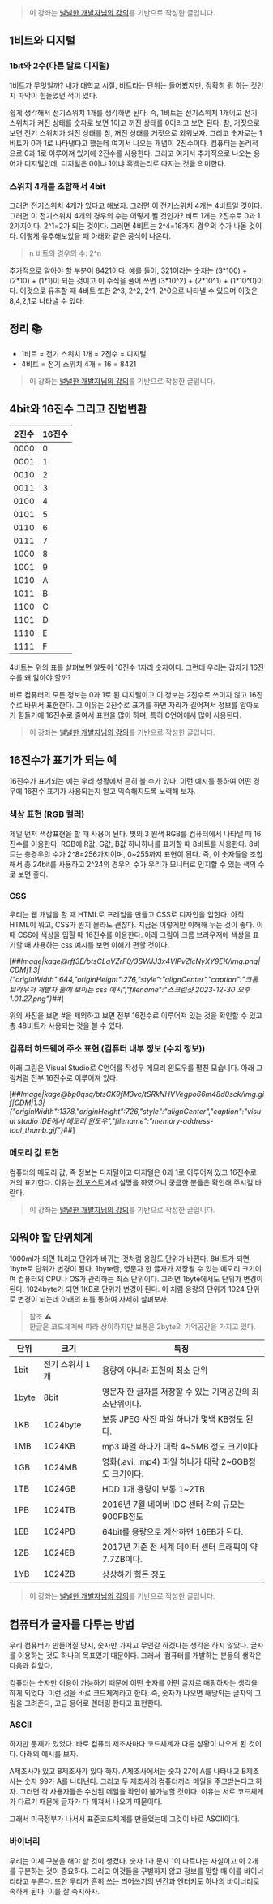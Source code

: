 > 이 강좌는 [널널한 개발자님의 강의](https://www.inflearn.com/course/%EB%84%93%EA%B3%A0%EC%96%95%EA%B2%8C-%EC%BB%B4%EA%B3%B5-%EC%A0%84%EA%B3%B5%EC%9E%90/dashboard)를 기반으로 작성한 글입니다.

## 1비트와 디지털

### 1bit와 2수(다른 말로 디지털)

1비트가 무엇일까? 내가 대학교 시절, 비트라는 단위는 들어봤지만, 정확히 뭐 하는 것인지 파악이 힘들었던 적이 있다.

쉽게 생각해서 전기스위치 1개를 생각하면 된다. 즉, 1비트는 전기스위치 1개이고 전기 스위치가 켜진 상태를 숫자로 보면 1이고 꺼진 상태를 0이라고 보면 된다. 참, 거짓으로 보면 전기 스위치가 켜진 상태를 참, 꺼진 상태를 거짓으로 외워보자. 그리고 숫자로는 1비트가 0과 1로 나타낸다고 했는데 여기서 나오는 개념이 2진수이다. 컴퓨터는 논리적으로 0과 1로 이루어져 있기에 2진수를 사용한다. 그리고 여기서 추가적으로 나오는 용어가 디지털인데, 디지털은 0이냐 1이냐 흑백논리로 따지는 것을 의미한다.

### 스위치 4개를 조합해서 4bit

그러면 전기스위치 4개가 있다고 해보자. 그러면 이 전기스위치 4개는 4비트일 것이다. 그러면 이 전기스위치 4개의 경우의 수는 어떻게 될 것인가? 비트 1개는 2진수로 0과 1 2가지이다. 2^1=2가 되는 것이다. 그러면 4비트는 2^4=16가지 경우의 수가 나올 것이다. 이렇게 유추해보았을 때 아래와 같은 공식이 나온다.

> n 비트의 경우의 수: 2^n

추가적으로 알아야 할 부분이 8421이다. 예를 들어, 321이라는 숫자는 (3\*100) + (2\*10) + (1\*1)이 되는 것이고 이 수식을 풀어 쓰면 (3\*10^2) + (2\*10^1) + (1\*10^0)이다. 이것으로 유추할 때 4비트 또한 2^3, 2^2, 2^1, 2^0으로 나타낼 수 있으며 이것은 8,4,2,1로 나타낼 수 있다.

## 정리 📚

- 1비트 = 전기 스위치 1개 = 2진수 = 디지털
- 4비트 = 전기 스위치 4개 = 16 = 8421

> 이 강좌는 [널널한 개발자님의 강의](https://www.inflearn.com/course/%EB%84%93%EA%B3%A0%EC%96%95%EA%B2%8C-%EC%BB%B4%EA%B3%B5-%EC%A0%84%EA%B3%B5%EC%9E%90/dashboard)를 기반으로 작성한 글입니다.

## 4bit와 16진수 그리고 진법변환

| 2진수 | 16진수 |
| ----- | ------ |
| 0000  | 0      |
| 0001  | 1      |
| 0010  | 2      |
| 0011  | 3      |
| 0100  | 4      |
| 0101  | 5      |
| 0110  | 6      |
| 0111  | 7      |
| 1000  | 8      |
| 1001  | 9      |
| 1010  | A      |
| 1011  | B      |
| 1100  | C      |
| 1101  | D      |
| 1110  | E      |
| 1111  | F      |

4비트는 위의 표를 살펴보면 알듯이 16진수 1자리 숫자이다. 그런데 우리는 갑자기 16진수를 왜 알아야 할까?

바로 컴퓨터의 모든 정보는 0과 1로 된 디지털이고 이 정보는 2진수로 쓰이지 않고 16진수로 바꿔서 표현한다. 그 이유는 2진수로 표기를 하면 자리가 길어져서 정보를 알아보기 힘들기에 16진수로 줄여서 표현을 많이 하며, 특히 C언어에서 많이 사용된다.

> 이 강좌는 [널널한 개발자님의 강의](https://www.inflearn.com/course/%EB%84%93%EA%B3%A0%EC%96%95%EA%B2%8C-%EC%BB%B4%EA%B3%B5-%EC%A0%84%EA%B3%B5%EC%9E%90/dashboard)를 기반으로 작성한 글입니다.

## 16진수가 표기가 되는 예

16진수가 표기되는 예는 우리 생활에서 흔히 볼 수가 있다. 이런 예시를 통하여 어떤 경우에 16진수 표기가 사용되는지 알고 익숙해지도록 노력해 보자.

### 색상 표현 (RGB 컬러)

제일 먼저 색상표현을 할 때 사용이 된다. 빛의 3 원색 RGB를 컴퓨터에서 나타낼 때 16진수를 이용한다. RGB에 R값, G값, B값 하나하나를 표기할 때 8비트를 사용한다. 8비트는 총경우의 수가 2^8=256가지이며, 0~255까지 표현이 된다. 즉, 이 숫자들을 조합해서 총 24bit를 사용하고 2^24의 경우의 수가 우리가 모니터로 인지할 수 있는 색의 수로 보면 좋다.

### CSS

우리는 웹 개발을 할 때 HTML로 프레임을 만들고 CSS로 디자인을 입힌다. 아직 HTML이 뭐고, CSS가 뭔지 몰라도 괜찮다. 지금은 이렇게만 이해해 두는 것이 좋다. 이때 CSS에 색상을 입힐 때 16진수를 이용한다. 아래 그림이 크롬 브라우저에 색상을 표기할 때 사용하는 css 예시를 보면 이해가 편할 것이다.

[##_Image|kage@rff3E/btsCLqVZrF0/3SWJJ3x4VIPvZlcNyXY9EK/img.png|CDM|1.3|{"originWidth":644,"originHeight":276,"style":"alignCenter","caption":"크롬 브라우저 개발자 툴에 보이는 css 예시","filename":"스크린샷 2023-12-30 오후 1.01.27.png"}_##]

위의 사진을 보면 #을 제외하고 보면 전부 16진수로 이루어져 있는 것을 확인할 수 있고 총 48비트가 사용되는 것을 볼 수 있다.

### 컴퓨터 하드웨어 주소 표현 (컴퓨터 내부 정보 (수치 정보))

아래 그림은 Visual Studio로 C언어를 작성우 메모리 윈도우를 펼친 모습니다. 아래 그림처럼 전부 16진수로 이루어져 있다.

[##_Image|kage@bp0qsq/btsCK9fM3vc/tSRkNHVVegpo66m48d0sck/img.gif|CDM|1.3|{"originWidth":1378,"originHeight":726,"style":"alignCenter","caption":"visual studio IDE에서 메모리 윈도우","filename":"memory-address-tool_thumb.gif"}_##]

### 메모리 값 표현

컴퓨터의 메모리 값, 즉 정보는 디지털이고 디지털은 0과 1로 이루어져 있고 16진수로 거의 표기한다. 이유는 [전 포스트](https://yang-sungbin.tistory.com/entry/컴퓨터-기초-4비트와-16진수-그리고-진법-변환 '전 포스트')에서 설명을 하였으니 궁금한 분들은 확인해 주시길 바란다.

> 이 강좌는 [널널한 개발자님의 강의](https://www.inflearn.com/course/%EB%84%93%EA%B3%A0%EC%96%95%EA%B2%8C-%EC%BB%B4%EA%B3%B5-%EC%A0%84%EA%B3%B5%EC%9E%90/dashboard)를 기반으로 작성한 글입니다.

## 외워야 할 단위체계

1000ml가 되면 1L라고 단위가 바뀌는 것처럼 용량도 단위가 바뀐다. 8비트가 되면 1byte로 단위가 변경이 된다. 1byte란, 영문자 한 글자가 저장될 수 있는 메모리 크기이며 컴퓨터의 CPU나 OS가 관리하는 최소 단위이다. 그러면 1byte에서도 단위가 변경이 된다. 1024byte가 되면 1KB로 단위가 변경이 된다. 이 처럼 용량의 단위가 1024 단위로 변경이 되는데 아래의 표를 통하여 자세히 살펴보자.

> 참조 ⚠️  
> 한글은 코드체계에 따라 상이하지만 보통은 2byte의 기억공간을 가지고 있다.

| 단위  | 크기            | 특징                                                     |
| ----- | --------------- | -------------------------------------------------------- |
| 1bit  | 전기 스위치 1개 | 용량이 아니라 표현의 최소 단위                           |
| 1byte | 8bit            | 영문자 한 글자를 저장할 수 있는 기억공간의 최소단위이다. |
| 1KB   | 1024byte        | 보통 JPEG 사진 파일 하나가 몇백 KB정도 된다.             |
| 1MB   | 1024KB          | mp3 파일 하나가 대략 4~5MB 정도 크기이다                 |
| 1GB   | 1024MB          | 영화(.avi, .mp4) 파일 하나가 대략 2~6GB정도 크기이다.    |
| 1TB   | 1024GB          | HDD 1개 용량이 보통 1~2TB                                |
| 1PB   | 1024TB          | 2016년 7월 네이버 IDC 센터 각의 규모는 900PB정도         |
| 1EB   | 1024PB          | 64bit를 용량으로 계산하면 16EB가 된다.                   |
| 1ZB   | 1024EB          | 2017년 기준 전 세계 데이터 센터 트래픽이 약 7.7ZB이다.   |
| 1YB   | 1024ZB          | 상상하기 힘든 정도                                       |

> 이 강좌는 [널널한 개발자님의 강의](https://www.inflearn.com/course/%EB%84%93%EA%B3%A0%EC%96%95%EA%B2%8C-%EC%BB%B4%EA%B3%B5-%EC%A0%84%EA%B3%B5%EC%9E%90/dashboard)를 기반으로 작성한 글입니다.

## 컴퓨터가 글자를 다루는 방법

우리 컴퓨터가 만들어질 당시, 숫자만 가지고 무언갈 하겠다는 생각은 하지 않았다. 글자를 이용하는 것도 하나의 목표였기 때문이다. 그래서  컴퓨터를 개발하는 분들의 생각은 다음과 같았다.

컴퓨터는 숫자만 이용이 가능하기 때문에 어떤 숫자를 어떤 글자로 매핑하자는 생각을 하게 되었다. 이런 것을 바로 코드체계라고 한다. 즉, 숫자가 나오면 해당되는 글자의 그림을 그려준다, 고급 용어로 렌더링 한다고 표현한다.

### ASCII

하지만 문제가 있었다. 바로 컴퓨터 제조사마다 코드체계가 다른 상황이 나오게 된 것이다. 아래의 예시를 보자.

A제조사가 있고 B제조사가 있다 하자. A제조사에서는 숫자 27이 A를 나타내고 B제조사는 숫자 99가 A를 나타낸다. 그리고 두 제조사의 컴퓨터끼리 메일을 주고받는다고 하자. 그러면 각 사용자들은 수신된 메일을 확인이 불가능할 것이다. 이유는 서로 코드체계가 다르기 때문에 글자가 다 깨져서 나오기 때문이다.

그래서 미국정부가 나서서 표준코드체계를 만들었는데 그것이 바로 ASCII이다.

### 바이너리

우리는 이제 구분을 해야 할 것이 생겼다. 숫자 1과 문자 1이 다르다는 사실이고 이 2개를 구분하는 것이 중요하다. 그리고 이것들을 구별하지 않고 정보를 말할 때 이를 바이너리라고 부른다. 또한 우리가 흔히 쓰는 띄어쓰기의 빈칸과 엔터키도 하나의 바이너리로 속하게 된다. 이를 잘 숙지하자.
